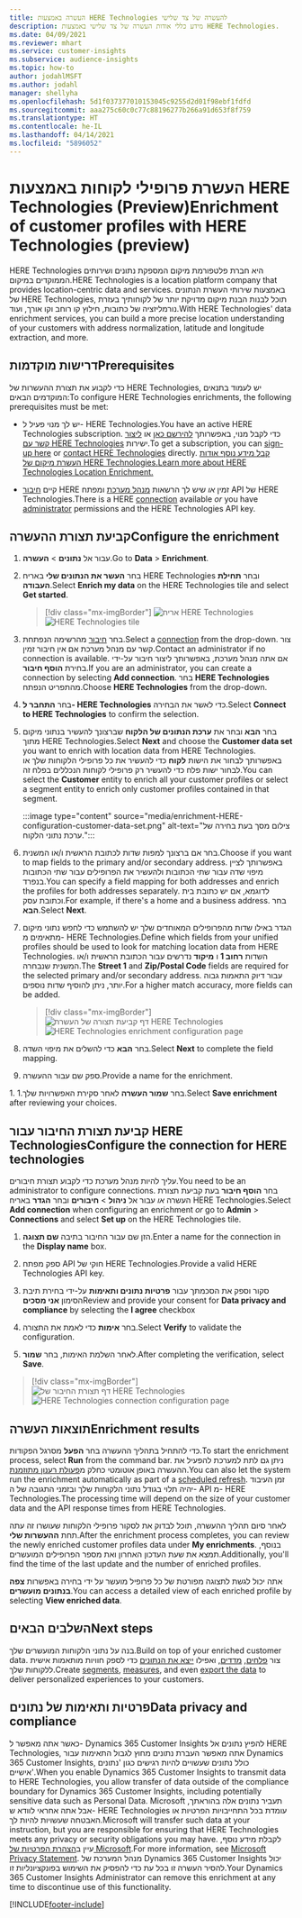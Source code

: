 ```yaml
---
title: העשרה באמצעות HERE Technologies להעשרה של צד שלישי
description: מידע כללי אודות העשרה של צד שלישי באמצעות HERE Technologies.
ms.date: 04/09/2021
ms.reviewer: mhart
ms.service: customer-insights
ms.subservice: audience-insights
ms.topic: how-to
author: jodahlMSFT
ms.author: jodahl
manager: shellyha
ms.openlocfilehash: 5d1f037377010153045c9255d2d01f98ebf1fdfd
ms.sourcegitcommit: aaa275c60c0c77c88196277b266a91d653f8f759
ms.translationtype: HT
ms.contentlocale: he-IL
ms.lasthandoff: 04/14/2021
ms.locfileid: "5896052"
---
```

# <a name="enrichment-of-customer-profiles-with-here-technologies-preview"></a><span data-ttu-id="0c0af-103">העשרת פרופילי לקוחות באמצעות HERE Technologies‏ (Preview)</span><span class="sxs-lookup"><span data-stu-id="0c0af-103">Enrichment of customer profiles with HERE Technologies (preview)</span></span>

<span data-ttu-id="0c0af-104">HERE Technologies היא חברת פלטפורמת מיקום המספקת נתונים ושירותים הממוקדים במיקום.</span><span class="sxs-lookup"><span data-stu-id="0c0af-104">HERE Technologies is a location platform company that provides location-centric data and services.</span></span> <span data-ttu-id="0c0af-105">באמצעות שירותי העשרת הנתונים של HERE Technologies, תוכל לבנות הבנת מיקום מדויקת יותר של לקוחותיך בעזרת נורמליזציה של כתובות, חילוץ קו רוחב וקו אורך, ועוד.</span><span class="sxs-lookup"><span data-stu-id="0c0af-105">With HERE Technologies' data enrichment services, you can build a more precise location understanding of your customers with address normalization, latitude and longitude extraction, and more.</span></span>

## <a name="prerequisites"></a><span data-ttu-id="0c0af-106">דרישות מוקדמות</span><span class="sxs-lookup"><span data-stu-id="0c0af-106">Prerequisites</span></span>

<span data-ttu-id="0c0af-107">כדי לקבוע את תצורת ההעשרות של HERE Technologies, יש לעמוד בתנאים המוקדמים הבאים:</span><span class="sxs-lookup"><span data-stu-id="0c0af-107">To configure HERE Technologies enrichments, the following prerequisites must be met:</span></span>

- <span data-ttu-id="0c0af-108">יש לך מנוי פעיל ל- HERE Technologies.</span><span class="sxs-lookup"><span data-stu-id="0c0af-108">You have an active HERE Technologies subscription.</span></span> <span data-ttu-id="0c0af-109">כדי לקבל מנוי, באפשרותך [להירשם כאן](https://developer.here.com/sign-up?utm_medium=referral&utm_source=Microsoft-Dynamics-CI&create=Freemium-Basic) או [ליצור קשר עם HERE Technologies](https://developer.here.com/help?utm_medium=referral&utm_source=Microsoft-Dynamics-CI#how-can-we-help-you) ישירות.</span><span class="sxs-lookup"><span data-stu-id="0c0af-109">To get a subscription, you can [sign-up here](https://developer.here.com/sign-up?utm_medium=referral&utm_source=Microsoft-Dynamics-CI&create=Freemium-Basic) or [contact HERE Technologies](https://developer.here.com/help?utm_medium=referral&utm_source=Microsoft-Dynamics-CI#how-can-we-help-you) directly.</span></span> [<span data-ttu-id="0c0af-110">קבל מידע נוסף אודות העשרת מיקום של HERE Technologies.</span><span class="sxs-lookup"><span data-stu-id="0c0af-110">Learn more about HERE Technologies Location Enrichment.</span></span>](https://developer.here.com/location-enrichment?cid=Dev-MicrosoftDynamics-DB-0-Dev-&utm_source=MicrosoftDynamics&utm_medium=referral&utm_campaign=Online_Dev_ReferralMicrosoft)

- <span data-ttu-id="0c0af-111">קיים [חיבור](connections.md) HERE זמין *או* שיש לך הרשאות [מנהל מערכת](permissions.md#administrator) ומפתח API של HERE Technologies.</span><span class="sxs-lookup"><span data-stu-id="0c0af-111">There is a HERE [connection](connections.md) available *or* you have [administrator](permissions.md#administrator) permissions and the HERE Technologies API key.</span></span>

## <a name="configure-the-enrichment"></a><span data-ttu-id="0c0af-112">קביעת תצורת ההעשרה</span><span class="sxs-lookup"><span data-stu-id="0c0af-112">Configure the enrichment</span></span>

1. <span data-ttu-id="0c0af-113">עבור אל **נתונים** > **העשרה**.</span><span class="sxs-lookup"><span data-stu-id="0c0af-113">Go to **Data** > **Enrichment**.</span></span> 

1. <span data-ttu-id="0c0af-114">בחר **העשר את הנתונים שלי** באריח HERE Technologies ובחר **תחילת העבודה**.</span><span class="sxs-lookup"><span data-stu-id="0c0af-114">Select **Enrich my data** on the HERE Technologies tile and select **Get started**.</span></span>

   > [!div class="mx-imgBorder"]
   > <span data-ttu-id="0c0af-115">![אריח HERE Technologies](media/HERE-tile.png "אריח HERE Technologies")</span><span class="sxs-lookup"><span data-stu-id="0c0af-115">![HERE Technologies tile](media/HERE-tile.png "HERE Technologies tile")</span></span>

1. <span data-ttu-id="0c0af-116">‏‏בחר [חיבור](connections.md) מהרשימה הנפתחת.</span><span class="sxs-lookup"><span data-stu-id="0c0af-116">Select a [connection](connections.md) from the drop-down.</span></span> <span data-ttu-id="0c0af-117">צור קשר עם מנהל מערכת אם אין חיבור זמין.</span><span class="sxs-lookup"><span data-stu-id="0c0af-117">Contact  an administrator if no connection is available.</span></span> <span data-ttu-id="0c0af-118">אם אתה מנהל מערכת, באפשרותך ליצור חיבור על-ידי בחירת **הוסף חיבור**.</span><span class="sxs-lookup"><span data-stu-id="0c0af-118">If you are an administrator, you can create a connection by selecting **Add connection**.</span></span> <span data-ttu-id="0c0af-119">בחר **HERE Technologies** מהתפריט הנפתח.</span><span class="sxs-lookup"><span data-stu-id="0c0af-119">Choose **HERE Technologies** from the drop-down.</span></span> 

1. <span data-ttu-id="0c0af-120">בחר **התחבר ל- HERE Technologies** כדי לאשר את הבחירה.</span><span class="sxs-lookup"><span data-stu-id="0c0af-120">Select **Connect to HERE Technologies** to confirm the selection.</span></span>

1.  <span data-ttu-id="0c0af-121">בחר **הבא** ובחר את **ערכת הנתונים של הלקוח** שברצונך להעשיר בנתוני מיקום מתוך HERE Technologies.</span><span class="sxs-lookup"><span data-stu-id="0c0af-121">Select **Next** and choose the **Customer data set** you want to enrich with location data from HERE Technologies.</span></span> <span data-ttu-id="0c0af-122">באפשרותך לבחור את הישות **לקוח** כדי להעשיר את כל פרופילי הלקוחות שלך או לבחור ישות פלח כדי להעשיר רק פרופילי לקוחות הנכללים בפלח זה.</span><span class="sxs-lookup"><span data-stu-id="0c0af-122">You can select the **Customer** entity to enrich all your customer profiles or select a segment entity to enrich only customer profiles contained in that segment.</span></span>

    :::image type="content" source="media/enrichment-HERE-configuration-customer-data-set.png" alt-text="צילום מסך בעת בחירה של ערכת נתוני הלקוח.":::

1. <span data-ttu-id="0c0af-124">בחר אם ברצונך למפות שדות לכתובת הראשית ו/או המשנית.</span><span class="sxs-lookup"><span data-stu-id="0c0af-124">Choose if you want to map fields to the primary and/or secondary address.</span></span> <span data-ttu-id="0c0af-125">באפשרותך לציין מיפוי שדה עבור שתי הכתובות ולהעשיר את הפרופילים עבור שתי הכתובות בנפרד.</span><span class="sxs-lookup"><span data-stu-id="0c0af-125">You can specify a field mapping for both addresses and enrich the profiles for both addresses separately.</span></span> <span data-ttu-id="0c0af-126">לדוגמא, אם יש כתובת בית וכתובת עסק.</span><span class="sxs-lookup"><span data-stu-id="0c0af-126">For example, if there's a home and a business address.</span></span> <span data-ttu-id="0c0af-127">בחר **הבא**.</span><span class="sxs-lookup"><span data-stu-id="0c0af-127">Select **Next**.</span></span>

1. <span data-ttu-id="0c0af-128">הגדר באילו שדות מהפרופילים המאוחדים שלך יש להשתמש כדי לחפש נתוני מיקום מתאימים מ- HERE Technologies.</span><span class="sxs-lookup"><span data-stu-id="0c0af-128">Define which fields from your unified profiles should be used to look for matching location data from HERE Technologies.</span></span> <span data-ttu-id="0c0af-129">השדות **רחוב 1** ו **מיקוד** נדרשים עבור הכתובת הראשית ו/או המשנית שנבחרה.</span><span class="sxs-lookup"><span data-stu-id="0c0af-129">The **Street 1** and **Zip/Postal Code** fields are required for the selected primary and/or secondary address.</span></span> <span data-ttu-id="0c0af-130">עבור דיוק התאמות גבוה יותר, ניתן להוסיף שדות נוספים.</span><span class="sxs-lookup"><span data-stu-id="0c0af-130">For a higher match accuracy, more fields can be added.</span></span>

   > [!div class="mx-imgBorder"]
   > <span data-ttu-id="0c0af-131">![דף קביעת תצורה של העשרת HERE Technologies](media/enrichment-HERE-configuration.png "דף קביעת תצורה של העשרת HERE Technologies")</span><span class="sxs-lookup"><span data-stu-id="0c0af-131">![HERE Technologies enrichment configuration page](media/enrichment-HERE-configuration.png "HERE Technologies enrichment configuration page")</span></span>

1. <span data-ttu-id="0c0af-132">בחר **הבא** כדי להשלים את מיפוי השדה.</span><span class="sxs-lookup"><span data-stu-id="0c0af-132">Select **Next** to complete the field mapping.</span></span>

1. <span data-ttu-id="0c0af-133">ספק שם עבור ההעשרה.</span><span class="sxs-lookup"><span data-stu-id="0c0af-133">Provide a name for the enrichment.</span></span> 

<span data-ttu-id="0c0af-134">1. בחר **שמור העשרה** לאחר סקירת האפשרויות שלך.</span><span class="sxs-lookup"><span data-stu-id="0c0af-134">1.Select **Save enrichment** after reviewing your choices.</span></span>

## <a name="configure-the-connection-for-here-technologies"></a><span data-ttu-id="0c0af-135">קביעת תצורת החיבור עבור HERE Technologies</span><span class="sxs-lookup"><span data-stu-id="0c0af-135">Configure the connection for HERE technologies</span></span> 

<span data-ttu-id="0c0af-136">עליך להיות מנהל מערכת כדי לקבוע תצורת חיבורים.</span><span class="sxs-lookup"><span data-stu-id="0c0af-136">You need to be an administrator to configure connections.</span></span> <span data-ttu-id="0c0af-137">בחר **הוסף חיבור** בעת קביעת תצורת העשרה *או* עבור אל **ניהול** > **חיבורים** ובחר **הגדר** באריח HERE Technologies.</span><span class="sxs-lookup"><span data-stu-id="0c0af-137">Select **Add connection** when configuring an enrichment *or* go to **Admin** > **Connections** and select **Set up** on the HERE Technologies tile.</span></span>

1. <span data-ttu-id="0c0af-138">הזן שם עבור החיבור בתיבה **שם תצוגה**.</span><span class="sxs-lookup"><span data-stu-id="0c0af-138">Enter a name for the connection in the **Display name** box.</span></span>

1. <span data-ttu-id="0c0af-139">ספק מפתח API חוקי של HERE Technologies.</span><span class="sxs-lookup"><span data-stu-id="0c0af-139">Provide a valid HERE Technologies API key.</span></span>

1. <span data-ttu-id="0c0af-140">סקור וספק את הסכמתך עבור **פרטיות נתונים ותאימות** על-ידי בחירת תיבת הסימון **אני מסכים**</span><span class="sxs-lookup"><span data-stu-id="0c0af-140">Review and provide your consent for **Data privacy and compliance** by selecting the **I agree** checkbox</span></span>

1. <span data-ttu-id="0c0af-141">בחר **אימות** כדי לאמת את התצורה.</span><span class="sxs-lookup"><span data-stu-id="0c0af-141">Select **Verify** to validate the configuration.</span></span>

1. <span data-ttu-id="0c0af-142">לאחר השלמת האימות, בחר **שמור**.</span><span class="sxs-lookup"><span data-stu-id="0c0af-142">After completing the verification, select **Save**.</span></span>

> [!div class="mx-imgBorder"]
   > <span data-ttu-id="0c0af-143">![דף תצורת החיבור של HERE Technologies](media/enrichment-HERE-connection.png "דף תצורת החיבור של HERE Technologies")</span><span class="sxs-lookup"><span data-stu-id="0c0af-143">![HERE Technologies connection configuration page](media/enrichment-HERE-connection.png "HERE Technologies connection configuration page")</span></span>

## <a name="enrichment-results"></a><span data-ttu-id="0c0af-144">תוצאות העשרה</span><span class="sxs-lookup"><span data-stu-id="0c0af-144">Enrichment results</span></span>

<span data-ttu-id="0c0af-145">כדי להתחיל בתהליך ההעשרה בחר **הפעל** מסרגל הפקודות.</span><span class="sxs-lookup"><span data-stu-id="0c0af-145">To start the enrichment process, select **Run** from the command bar.</span></span> <span data-ttu-id="0c0af-146">ניתן גם לתת למערכת להפעיל את ההעשרה באופן אוטומטי כחלק מ[פעולת רענון מתוזמנת](system.md#schedule-tab).</span><span class="sxs-lookup"><span data-stu-id="0c0af-146">You can also let the system run the enrichment automatically as part of a [scheduled refresh](system.md#schedule-tab).</span></span> <span data-ttu-id="0c0af-147">זמן העיבוד יהיה תלוי בגודל נתוני הלקוחות שלך ובזמני התגובה של ה- API מ- HERE Technologies.</span><span class="sxs-lookup"><span data-stu-id="0c0af-147">The processing time will depend on the size of your customer data and the API response times from HERE Technologies.</span></span>

<span data-ttu-id="0c0af-148">לאחר סיום תהליך ההעשרה, תוכל לבדוק את לסקור פרופילי הלקוחות שעושרו זה עתה תחת **ההעשרות שלי**.</span><span class="sxs-lookup"><span data-stu-id="0c0af-148">After the enrichment process completes, you can review the newly enriched customer profiles data under **My enrichments**.</span></span> <span data-ttu-id="0c0af-149">בנוסף, תמצא את שעת העדכון האחרון ואת מספר הפרופילים המועשרים.</span><span class="sxs-lookup"><span data-stu-id="0c0af-149">Additionally, you'll find the time of the last update and the number of enriched profiles.</span></span>

<span data-ttu-id="0c0af-150">אתה יכול לגשת לתצוגה מפורטת של כל פרופיל מועשר על ידי בחירה באפשרות **צפה בנתונים מועשרים**.</span><span class="sxs-lookup"><span data-stu-id="0c0af-150">You can access a detailed view of each enriched profile by selecting **View enriched data**.</span></span>

## <a name="next-steps"></a><span data-ttu-id="0c0af-151">השלבים הבאים</span><span class="sxs-lookup"><span data-stu-id="0c0af-151">Next steps</span></span>

<span data-ttu-id="0c0af-152">בנה על נתוני הלקוחות המועשרים שלך.</span><span class="sxs-lookup"><span data-stu-id="0c0af-152">Build on top of your enriched customer data.</span></span> <span data-ttu-id="0c0af-153">צור [פלחים](segments.md), [מדדים](measures.md), ואפילו [ייצא את הנתונים](export-destinations.md) כדי לספק חוויות מותאמות אישית ללקוחות שלך.</span><span class="sxs-lookup"><span data-stu-id="0c0af-153">Create [segments](segments.md), [measures](measures.md), and even [export the data](export-destinations.md) to deliver personalized experiences to your customers.</span></span>

## <a name="data-privacy-and-compliance"></a><span data-ttu-id="0c0af-154">פרטיות ותאימות של נתונים</span><span class="sxs-lookup"><span data-stu-id="0c0af-154">Data privacy and compliance</span></span>

<span data-ttu-id="0c0af-155">כאשר אתה מאפשר ל- Dynamics 365 Customer Insights להפיץ נתונים אל HERE Technologies, אתה מאפשר העברת נתונים מחוץ לגבול התאימות עבור Dynamics 365 Customer Insights, כולל נתונים שעשויים להיות רגישים כגון 'נתונים אישיים'.</span><span class="sxs-lookup"><span data-stu-id="0c0af-155">When you enable Dynamics 365 Customer Insights to transmit data to HERE Technologies, you allow transfer of data outside of the compliance boundary for Dynamics 365 Customer Insights, including potentially sensitive data such as Personal Data.</span></span> <span data-ttu-id="0c0af-156">Microsoft תעביר נתונים אלה בהוראתך, אבל אתה אחראי לוודא ש- HERE Technologies עומדת בכל התחייבויות הפרטיות או האבטחה שעשויות להיות לך.</span><span class="sxs-lookup"><span data-stu-id="0c0af-156">Microsoft will transfer such data at your instruction, but you are responsible for ensuring that HERE Technologies meets any privacy or security obligations you may have.</span></span> <span data-ttu-id="0c0af-157">לקבלת מידע נוסף, עיין ב[הצהרת הפרטיות של Microsoft](https://go.microsoft.com/fwlink/?linkid=396732).</span><span class="sxs-lookup"><span data-stu-id="0c0af-157">For more information, see [Microsoft Privacy Statement](https://go.microsoft.com/fwlink/?linkid=396732).</span></span>
<span data-ttu-id="0c0af-158">מנהל המערכת של Dynamics 365 Customer Insights יכול להסיר העשרה זו בכל עת כדי להפסיק את השימוש בפונקציונליות זו.</span><span class="sxs-lookup"><span data-stu-id="0c0af-158">Your Dynamics 365 Customer Insights Administrator can remove this enrichment at any time to discontinue use of this functionality.</span></span>


[!INCLUDE[footer-include](../includes/footer-banner.md)]
